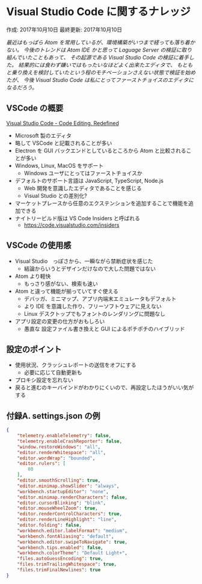 # Visual Studio Code に関するナレッジ

作成: 2017年10月10日 最終更新: 2017年10月10日

_最近はもっぱら Atom を常用しているが、環境構築がいつまで経っても落ち着かない。
今後のトレンドは Atom IDE かと思って Laguage Server の検証に取り組んでいたこともあって、
その起源である Visual Studio Code の検証に着手した。
結果的には食わず嫌いではもったいなほどよく出来たエディタで、
もともと乗り換えを検討していたという程のモチベーションさえない状態で検証を始めたが、
今後 Visual Studio Code は私にとってファーストチョイスのエディタになるだろう。_

## VSCode の概要

[Visual Studio Code - Code Editing. Redefined](https://code.visualstudio.com/)

- Microsoft 製のエディタ
- 略して VSCode と記載されることが多い
- Electron を GUI バックエンドとしているところから Atom と比較されることが多い
- Windows, Linux, MacOS をサポート
  - Windows ユーザにとってはファーストチョイスか
- デフォルトのサポート言語は JavaScript, TypeScript, Node.js
  - Web 開発を意識したエディタであることを感じる
  - Visual Studio との差別化?
- マーケットプレースから任意のエクステンションを追加することで機能を追加できる
- ナイトリービルド版は VS Code Insiders と呼ばれる
  - https://code.visualstudio.com/insiders

## VSCode の使用感

- Visual Studio　っぽさから、一瞬ながら禁断症状を感じた
  - 結論からいうとデザインだけなので大した問題ではない
- Atom より軽快
  - もっさり感がない、検索も速い
- Atom と違って機能が揃っていてすぐ使える
  - デバッガ、ミニマップ、アプリ内端末エミュレータもデフォルト
  - より IDE を意識した作り、フリーソフトウェアに見えない
  - Linux デスクトップでもフォントのレンダリングに問題なし
- アプリ設定の変更の仕方がおもしろい
  - 愚直な 設定ファイル書き換えと GUI によるポチポチのハイブリッド

## 設定のポイント

- 使用状況、クラッシュレポートの送信をオフにする
  - 必要に応じて自動更新も
- プロキシ設定を忘れない
- 戻ると進むのキーバインドがわかりにくいので、再設定したほうがいい気がする

## 付録A. settings.json の例

```json
{
    "telemetry.enableTelemetry": false,
    "telemetry.enableCrashReporter": false,
    "window.restoreWindows": "all",
    "editor.renderWhitespace": "all",
    "editor.wordWrap": "bounded",
    "editor.rulers": [
        80
    ],
    "editor.smoothScrolling": true,
    "editor.minimap.showSlider": "always",
    "workbench.startupEditor": "none",
    "editor.minimap.renderCharacters": false,
    "editor.cursorBlinking": "blink",
    "editor.mouseWheelZoom": true,
    "editor.renderControlCharacters": true,
    "editor.renderLineHighlight": "line",
    "editor.folding": false,
    "workbench.editor.labelFormat": "medium",
    "workbench.fontAliasing": "default",
    "workbench.editor.swipeToNavigate": true,
    "workbench.tips.enabled": false,
    "workbench.colorTheme": "Default Light+",
    "files.autoGuessEncoding": true,
    "files.trimTrailingWhitespace": true,
    "files.trimFinalNewlines": true
}
```
